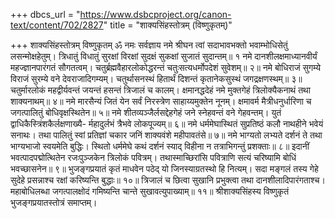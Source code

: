 +++
dbcs_url = "https://www.dsbcproject.org/canon-text/content/702/2827"
title = "शाक्यसिंहस्तोत्रम् (विष्णुकृतम्)"

+++
शाक्यसिंहस्तोत्रम्
विष्णुकृतम्
ॐ नमः सर्वज्ञाय
नमे श्रीघन त्वां सदाभावभक्तो 
भवाम्भोधिसेतुं लसन्मोक्षहेतुम्। 
त्रिधातुं विधातुं सुरक्षां विरक्षां 
सुदक्षं सुकक्षां सुजातं सुदान्तम्॥ १
नमे दानशीलक्षमाध्यानवीर्यं 
महज्ज्ञानपारंगतं सौगतत्वम्। 
चतुर्ब्रह्मवैहारलोकोद्धरन्तं 
चतुःसत्यधर्मोपदेशं सुवेशम्॥ २॥
नमे बोधिराजं सुगम्ये विराजं 
सुरम्ये वने देवराजादिगम्यम्। 
चतुर्थासनस्थं हितार्थं दिशन्तं 
कृतानेकसुस्थं जगद्रक्षणस्थम्॥ ३॥
चतुर्मारलोकं  महद्वीर्यवन्तं 
जयन्तं हसन्तं त्रिजालं च कालम्। 
क्षमानद्धदेहं नमे मुक्तगेहं 
त्रिलोक्यैकनाथं तथा शाक्यनाथम्॥ ४॥
नमे मारसैन्यं जितं येन सर्वं 
निरस्त्रेण साहाय्यमुक्तेन नूनम्। 
क्षमावर्म मैत्रीधनुर्धारिणा च 
जगत्पालितुं बोधिवृक्षस्थितेन॥ ५॥
नमे शीतव्यञ्जैर्लसद्देहगेहं 
जने स्नेहवन्तं वने गेहवन्तम्। 
युतं द्वाधिकैस्त्रिंशकैर्लक्षणाख्यै-
र्महादुर्लभं त्रैभवे लोकपूज्यम्॥ ६॥
नमे धर्ममेघास्थितं  सुप्रतिष्ठं 
कलौ नाथहीने भवेयं सनाथः। 
तथा पालितुं स्वां प्रतिज्ञां चकार 
जनिं शाक्यवंशे महीपावतंसे॥ ७॥
नमे भाग्यतो लभ्यते दर्शनं ते 
तथा भाग्यभाजो स्वयमेति बुद्धिः। 
स्थितो धर्ममेघे कथं दर्शनं स्याद् 
विहीना न तत्राभिगन्तुं प्रशक्ताः॥ ८॥
इदानीं  भवत्पादपद्मोत्थितेन 
रजःपुञ्जकेन त्रिलोकं पवित्रम्। 
तथास्माच्छिरांसि पवित्राणि सत्यं 
चरिष्यामि बोधिं भवच्छासनेन॥ ९॥
भुजङ्गप्रयातं कृतं माधवेन 
पठेद् यो जिनस्याग्रतस्थो हि नित्यम्। 
सदा मङ्गलं तस्य गेहे सुदेहे 
प्रसन्नाश्च रक्षां करिष्यन्ति बुद्धाः॥ १०॥
त्रिजालं च छित्वा सुखानि प्रभुक्त्वा 
तथा दानशीलादिपारंगताश्च। 
महाबोधिलब्धा जगत्पालक्षोदं 
गमिष्यन्ति चान्ते सुखावत्युपाख्याम्॥ ११॥
श्रीशाक्यसिंहस्य विष्णुकृतं भुजङ्गप्रयातस्तोत्रं समाप्तम्।
